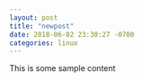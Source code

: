 ```yaml
---
layout: post
title: "newpost"
date: 2018-06-02 23:30:27 -0700
categories: linux
---
```


This is some sample content

